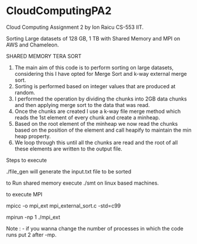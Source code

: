 # CloudComputingPA2
Cloud Computing Assignment 2 by Ion Raicu CS-553 IIT.

Sorting Large datasets of 128 GB, 1 TB with Shared Memory and MPI on AWS and Chameleon.

SHARED MEMORY TERA SORT

1. The main aim of this code is to perform sorting on large datasets, considering this I have opted for Merge Sort and k-way external merge sort.
2. Sorting is performed based on integer values that are produced at random.
3. I performed the operation by dividing the chunks into 2GB data chunks and then applying merge sort to the data that was read.
4. Once the chunks are created I use a k-way file merge method which reads the 1st element of every chunk and create a minheap.
5. Based on the root element of the minheap we now read the chunks based on the position of the element and call heapify to maintain the min heap property.
6. We loop through this until all the chunks are read and the root of all these elements are written to the output file.

Steps to execute

./file_gen will generate the input.txt file to be sorted

to Run shared memory execute ./smt on linux based machines.

to execute MPI

mpicc -o mpi_ext mpi_external_sort.c -std=c99

mpirun -np 1 ./mpi_ext

Note : - if you wanna change the number of processes in which the code runs put 2 after -mp.

